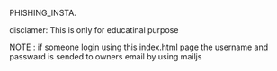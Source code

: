 PHISHING_INSTA.

disclamer: This is only for educatinal purpose

NOTE : if someone login using this index.html page the username and passward is sended to owners email by using mailjs
